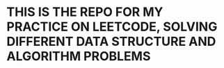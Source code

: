 # THIS IS THE REPO FOR MY PRACTICE ON LEETCODE, SOLVING DIFFERENT DATA STRUCTURE AND ALGORITHM PROBLEMS
